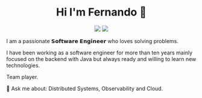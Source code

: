 <h1 align="center">Hi I'm Fernando 👋</h1>

<p align="center">
    <a href="https://twitter.com/frlzno"><img src="https://img.shields.io/badge/twitter-@frlzno-%231FA1F1?style=flat&logo=twitter&logoColor=white"/></a>
    <a href="https://www.linkedin.com/in/fernandolozanopajaron"><img src="https://img.shields.io/badge/linkedin-Fernando-%230177B5?style=flat&logo=linkedin"/></a>
 </p>

I am a passionate 𝗦𝗼𝗳𝘁𝘄𝗮𝗿𝗲 𝗘𝗻𝗴𝗶𝗻𝗲𝗲𝗿 who loves solving problems.

I have been working as a software engineer for more than ten years mainly focused on the backend with Java but always ready and willing to learn new technologies.

Team player.

💬 Ask me about: Distributed Systems, Observability and Cloud.

